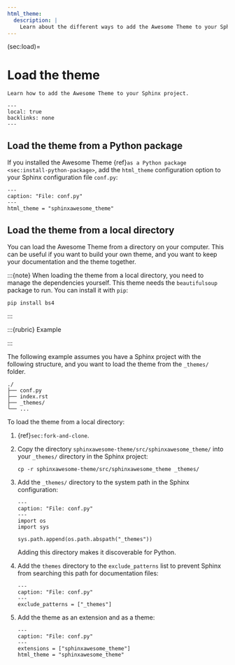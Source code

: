 ```yaml
---
html_theme:
  description: |
    Learn about the different ways to add the Awesome Theme to your Sphinx project.
---
```


(sec:load)=

# Load the theme

```{rst-class} lead
Learn how to add the Awesome Theme to your Sphinx project.
```

```{contents} On this page
---
local: true
backlinks: none
---
```

## Load the theme from a Python package

If you installed the Awesome Theme {ref}`as a Python package <sec:install-python-package>`,
add the `html_theme` configuration option to your Sphinx configuration file `conf.py`:

```{code-block} python
---
caption: "File: conf.py"
---
html_theme = "sphinxawesome_theme"
```

## Load the theme from a local directory

You can load the Awesome Theme from a directory on your computer. This can be useful if you
want to build your own theme, and you want to keep your documentation and the theme
together.

:::{note}
When loading the theme from a local directory, you need to manage the dependencies
yourself. This theme needs the `beautifulsoup` package to run. You can install it with
`pip`:

```shell-session
pip install bs4
```

:::

:::{rubric} Example

:::

The following example assumes you have a Sphinx project with the following structure,
and you want to load the theme from the `_themes/` folder.

```shell-session
./
├── conf.py
├── index.rst
├── _themes/
└── ...
```

To load the theme from a local directory:

1. {ref}`sec:fork-and-clone`.

1. Copy the directory `sphinxawesome-theme/src/sphinxawesome_theme/` into your
   `_themes/` directory in the Sphinx project:

   ```shell-session
   cp -r sphinxawesome-theme/src/sphinxawesome_theme _themes/
   ```

1. Add the `_themes/` directory to the system path in the Sphinx configuration:

   ```{code-block} python
   ---
   caption: "File: conf.py"
   ---
   import os
   import sys

   sys.path.append(os.path.abspath("_themes"))
   ```

   Adding this directory makes it discoverable for Python.

1. Add the `themes` directory to the `exclude_patterns` list to prevent Sphinx from
   searching this path for documentation files:

   ```{code-block} python
   ---
   caption: "File: conf.py"
   ---
   exclude_patterns = ["_themes"]
   ```

1. Add the theme as an extension and as a theme:

   ```{code-block} python
   ---
   caption: "File: conf.py"
   ---
   extensions = ["sphinxawesome_theme"]
   html_theme = "sphinxawesome_theme"
   ```

